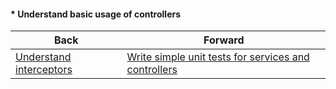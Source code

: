 #### * Understand basic usage of controllers



| Back | Forward |
|---|---|
| [Understand interceptors](/ua/junior/nestjs/understand-interceptors.md)  | [Write simple unit tests for services and controllers](/ua/junior/nestjs/write-simple-unit-tests-for-services-and-controllers.md) |